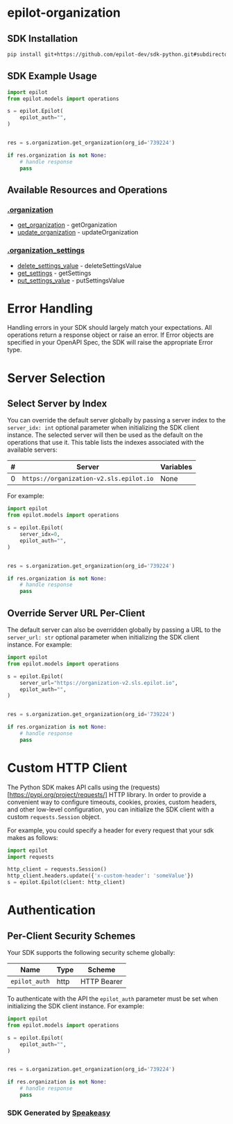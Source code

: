 # epilot-organization

<!-- Start SDK Installation -->
## SDK Installation

```bash
pip install git+https://github.com/epilot-dev/sdk-python.git#subdirectory=organization
```
<!-- End SDK Installation -->

## SDK Example Usage
<!-- Start SDK Example Usage -->
```python
import epilot
from epilot.models import operations

s = epilot.Epilot(
    epilot_auth="",
)


res = s.organization.get_organization(org_id='739224')

if res.organization is not None:
    # handle response
    pass
```
<!-- End SDK Example Usage -->

<!-- Start SDK Available Operations -->
## Available Resources and Operations


### [.organization](docs/sdks/organization/README.md)

* [get_organization](docs/sdks/organization/README.md#get_organization) - getOrganization
* [update_organization](docs/sdks/organization/README.md#update_organization) - updateOrganization

### [.organization_settings](docs/sdks/organizationsettings/README.md)

* [delete_settings_value](docs/sdks/organizationsettings/README.md#delete_settings_value) - deleteSettingsValue
* [get_settings](docs/sdks/organizationsettings/README.md#get_settings) - getSettings
* [put_settings_value](docs/sdks/organizationsettings/README.md#put_settings_value) - putSettingsValue
<!-- End SDK Available Operations -->



<!-- Start Dev Containers -->



<!-- End Dev Containers -->



<!-- Start Error Handling -->
# Error Handling

Handling errors in your SDK should largely match your expectations.  All operations return a response object or raise an error.  If Error objects are specified in your OpenAPI Spec, the SDK will raise the appropriate Error type.


<!-- End Error Handling -->



<!-- Start Server Selection -->
# Server Selection

## Select Server by Index

You can override the default server globally by passing a server index to the `server_idx: int` optional parameter when initializing the SDK client instance. The selected server will then be used as the default on the operations that use it. This table lists the indexes associated with the available servers:

| # | Server | Variables |
| - | ------ | --------- |
| 0 | `https://organization-v2.sls.epilot.io` | None |

For example:

```python
import epilot
from epilot.models import operations

s = epilot.Epilot(
    server_idx=0,
    epilot_auth="",
)


res = s.organization.get_organization(org_id='739224')

if res.organization is not None:
    # handle response
    pass
```


## Override Server URL Per-Client

The default server can also be overridden globally by passing a URL to the `server_url: str` optional parameter when initializing the SDK client instance. For example:

```python
import epilot
from epilot.models import operations

s = epilot.Epilot(
    server_url="https://organization-v2.sls.epilot.io",
    epilot_auth="",
)


res = s.organization.get_organization(org_id='739224')

if res.organization is not None:
    # handle response
    pass
```
<!-- End Server Selection -->



<!-- Start Custom HTTP Client -->
# Custom HTTP Client

The Python SDK makes API calls using the (requests)[https://pypi.org/project/requests/] HTTP library.  In order to provide a convenient way to configure timeouts, cookies, proxies, custom headers, and other low-level configuration, you can initialize the SDK client with a custom `requests.Session` object.


For example, you could specify a header for every request that your sdk makes as follows:

```python
import epilot
import requests

http_client = requests.Session()
http_client.headers.update({'x-custom-header': 'someValue'})
s = epilot.Epilot(client: http_client)
```


<!-- End Custom HTTP Client -->



<!-- Start Authentication -->

# Authentication

## Per-Client Security Schemes

Your SDK supports the following security scheme globally:

| Name          | Type          | Scheme        |
| ------------- | ------------- | ------------- |
| `epilot_auth` | http          | HTTP Bearer   |

To authenticate with the API the `epilot_auth` parameter must be set when initializing the SDK client instance. For example:

```python
import epilot
from epilot.models import operations

s = epilot.Epilot(
    epilot_auth="",
)


res = s.organization.get_organization(org_id='739224')

if res.organization is not None:
    # handle response
    pass
```
<!-- End Authentication -->

<!-- Placeholder for Future Speakeasy SDK Sections -->



### SDK Generated by [Speakeasy](https://docs.speakeasyapi.dev/docs/using-speakeasy/client-sdks)
